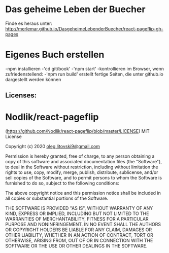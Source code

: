 # Das geheime Leben der Buecher

Finde es heraus unter: http://merlemar.github.io/DasgeheimeLebenderBuecher/react-pageflip-gh-pages

# Eigenes Buch erstellen  

  -npm installieren
  -'cd git/book'
  -'npm start'
  -kontrollieren im Browser, wenn zufriedenstellend:
  -'npm run build' erstellt fertige Seiten, die unter github.io dargestellt werden können


## Licenses:
# Nodlik/react-pageflip
<github page> (https://github.com/Nodlik/react-pageflip/blob/master/LICENSE)
MIT License

Copyright (c) 2020 oleg.litovski9@gmail.com

Permission is hereby granted, free of charge, to any person obtaining a copy
of this software and associated documentation files (the "Software"), to deal
in the Software without restriction, including without limitation the rights
to use, copy, modify, merge, publish, distribute, sublicense, and/or sell
copies of the Software, and to permit persons to whom the Software is
furnished to do so, subject to the following conditions:

The above copyright notice and this permission notice shall be included in all
copies or substantial portions of the Software.

THE SOFTWARE IS PROVIDED "AS IS", WITHOUT WARRANTY OF ANY KIND, EXPRESS OR
IMPLIED, INCLUDING BUT NOT LIMITED TO THE WARRANTIES OF MERCHANTABILITY,
FITNESS FOR A PARTICULAR PURPOSE AND NONINFRINGEMENT. IN NO EVENT SHALL THE
AUTHORS OR COPYRIGHT HOLDERS BE LIABLE FOR ANY CLAIM, DAMAGES OR OTHER
LIABILITY, WHETHER IN AN ACTION OF CONTRACT, TORT OR OTHERWISE, ARISING FROM,
OUT OF OR IN CONNECTION WITH THE SOFTWARE OR THE USE OR OTHER DEALINGS IN THE
SOFTWARE.
